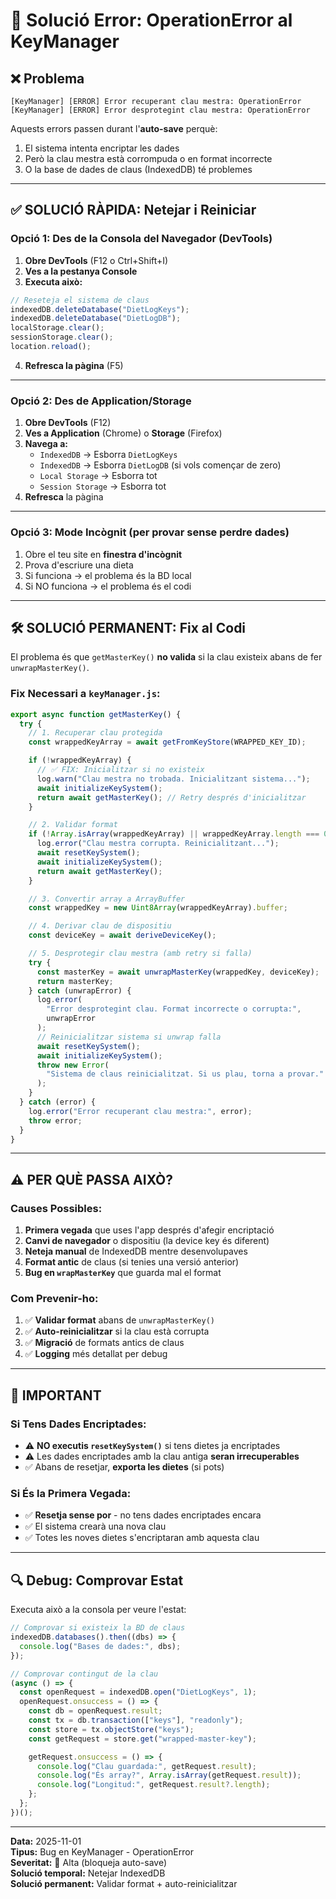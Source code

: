 # 🔧 Solució Error: OperationError al KeyManager

## ❌ Problema

```
[KeyManager] [ERROR] Error recuperant clau mestra: OperationError
[KeyManager] [ERROR] Error desprotegint clau mestra: OperationError
```

Aquests errors passen durant l'**auto-save** perquè:

1. El sistema intenta encriptar les dades
2. Però la clau mestra està corrompuda o en format incorrecte
3. O la base de dades de claus (IndexedDB) té problemes

---

## ✅ SOLUCIÓ RÀPIDA: Netejar i Reiniciar

### Opció 1: Des de la Consola del Navegador (DevTools)

1. **Obre DevTools** (F12 o Ctrl+Shift+I)
2. **Ves a la pestanya Console**
3. **Executa això:**

```javascript
// Reseteja el sistema de claus
indexedDB.deleteDatabase("DietLogKeys");
indexedDB.deleteDatabase("DietLogDB");
localStorage.clear();
sessionStorage.clear();
location.reload();
```

4. **Refresca la pàgina** (F5)

---

### Opció 2: Des de Application/Storage

1. **Obre DevTools** (F12)
2. **Ves a Application** (Chrome) o **Storage** (Firefox)
3. **Navega a:**
   - `IndexedDB` → Esborra `DietLogKeys`
   - `IndexedDB` → Esborra `DietLogDB` (si vols començar de zero)
   - `Local Storage` → Esborra tot
   - `Session Storage` → Esborra tot
4. **Refresca** la pàgina

---

### Opció 3: Mode Incògnit (per provar sense perdre dades)

1. Obre el teu site en **finestra d'incògnit**
2. Prova d'escriure una dieta
3. Si funciona → el problema és la BD local
4. Si NO funciona → el problema és el codi

---

## 🛠️ SOLUCIÓ PERMANENT: Fix al Codi

El problema és que `getMasterKey()` **no valida** si la clau existeix abans de fer `unwrapMasterKey()`.

### Fix Necessari a `keyManager.js`:

```javascript
export async function getMasterKey() {
  try {
    // 1. Recuperar clau protegida
    const wrappedKeyArray = await getFromKeyStore(WRAPPED_KEY_ID);

    if (!wrappedKeyArray) {
      // ✅ FIX: Inicialitzar si no existeix
      log.warn("Clau mestra no trobada. Inicialitzant sistema...");
      await initializeKeySystem();
      return await getMasterKey(); // Retry després d'inicialitzar
    }

    // 2. Validar format
    if (!Array.isArray(wrappedKeyArray) || wrappedKeyArray.length === 0) {
      log.error("Clau mestra corrupta. Reinicialitzant...");
      await resetKeySystem();
      await initializeKeySystem();
      return await getMasterKey();
    }

    // 3. Convertir array a ArrayBuffer
    const wrappedKey = new Uint8Array(wrappedKeyArray).buffer;

    // 4. Derivar clau de dispositiu
    const deviceKey = await deriveDeviceKey();

    // 5. Desprotegir clau mestra (amb retry si falla)
    try {
      const masterKey = await unwrapMasterKey(wrappedKey, deviceKey);
      return masterKey;
    } catch (unwrapError) {
      log.error(
        "Error desprotegint clau. Format incorrecte o corrupta:",
        unwrapError
      );
      // Reinicialitzar sistema si unwrap falla
      await resetKeySystem();
      await initializeKeySystem();
      throw new Error(
        "Sistema de claus reinicialitzat. Si us plau, torna a provar."
      );
    }
  } catch (error) {
    log.error("Error recuperant clau mestra:", error);
    throw error;
  }
}
```

---

## ⚠️ PER QUÈ PASSA AIXÒ?

### Causes Possibles:

1. **Primera vegada** que uses l'app després d'afegir encriptació
2. **Canvi de navegador** o dispositiu (la device key és diferent)
3. **Neteja manual** de IndexedDB mentre desenvolupaves
4. **Format antic** de claus (si tenies una versió anterior)
5. **Bug en `wrapMasterKey`** que guarda mal el format

### Com Prevenir-ho:

1. ✅ **Validar format** abans de `unwrapMasterKey()`
2. ✅ **Auto-reinicialitzar** si la clau està corrupta
3. ✅ **Migració** de formats antics de claus
4. ✅ **Logging** més detallat per debug

---

## 🚨 IMPORTANT

### Si Tens Dades Encriptades:

- ⚠️ **NO executis `resetKeySystem()`** si tens dietes ja encriptades
- ⚠️ Les dades encriptades amb la clau antiga **seran irrecuperables**
- ✅ Abans de resetjar, **exporta les dietes** (si pots)

### Si És la Primera Vegada:

- ✅ **Resetja sense por** - no tens dades encriptades encara
- ✅ El sistema crearà una nova clau
- ✅ Totes les noves dietes s'encriptaran amb aquesta clau

---

## 🔍 Debug: Comprovar Estat

Executa això a la consola per veure l'estat:

```javascript
// Comprovar si existeix la BD de claus
indexedDB.databases().then((dbs) => {
  console.log("Bases de dades:", dbs);
});

// Comprovar contingut de la clau
(async () => {
  const openRequest = indexedDB.open("DietLogKeys", 1);
  openRequest.onsuccess = () => {
    const db = openRequest.result;
    const tx = db.transaction(["keys"], "readonly");
    const store = tx.objectStore("keys");
    const getRequest = store.get("wrapped-master-key");

    getRequest.onsuccess = () => {
      console.log("Clau guardada:", getRequest.result);
      console.log("És array?", Array.isArray(getRequest.result));
      console.log("Longitud:", getRequest.result?.length);
    };
  };
})();
```

---

**Data:** 2025-11-01  
**Tipus:** Bug en KeyManager - OperationError  
**Severitat:** 🔴 Alta (bloqueja auto-save)  
**Solució temporal:** Netejar IndexedDB  
**Solució permanent:** Validar format + auto-reinicialitzar
